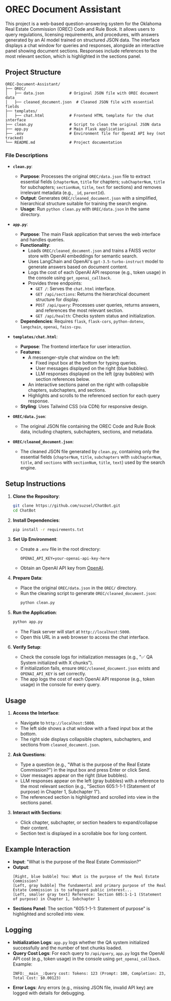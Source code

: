 # OREC Document Assistant

This project is a web-based question-answering system for the Oklahoma Real Estate Commission (OREC) Code and Rule Book. It allows users to query regulations, licensing requirements, and procedures, with answers generated by an AI model trained on structured JSON data. The interface displays a chat window for queries and responses, alongside an interactive panel showing document sections. Responses include references to the most relevant section, which is highlighted in the sections panel.

## Project Structure

```
OREC-Document-Assistant/
├── OREC/
│   ├── data.json           # Original JSON file with OREC document data
│   ├── cleaned_document.json  # Cleaned JSON file with essential fields
├── templates/
│   ├── chat.html           # Frontend HTML template for the chat interface
├── clean.py                # Script to clean the original JSON data
├── app.py                  # Main Flask application
├── .env                    # Environment file for OpenAI API key (not tracked)
└── README.md               # Project documentation
```

### File Descriptions

- **`clean.py`**:
  - **Purpose**: Processes the original `OREC/data.json` file to extract essential fields (`chapterNum`, `title` for chapters; `subChapterNum`, `title` for subchapters; `sectionNum`, `title`, `text` for sections) and removes irrelevant metadata (e.g., `_id`, `parentId`).
  - **Output**: Generates `OREC/cleaned_document.json` with a simplified, hierarchical structure suitable for training the search engine.
  - **Usage**: Run `python clean.py` with `OREC/data.json` in the same directory.

- **`app.py`**:
  - **Purpose**: The main Flask application that serves the web interface and handles queries.
  - **Functionality**:
    - Loads `OREC/cleaned_document.json` and trains a FAISS vector store with OpenAI embeddings for semantic search.
    - Uses LangChain and OpenAI's `gpt-3.5-turbo-instruct` model to generate answers based on document content.
    - Logs the cost of each OpenAI API response (e.g., token usage) in the console using `get_openai_callback`.
    - Provides three endpoints:
      - `GET /`: Serves the `chat.html` interface.
      - `GET /api/sections`: Returns the hierarchical document structure for display.
      - `POST /api/query`: Processes user queries, returns answers, and references the most relevant section.
      - `GET /api/health`: Checks system status and initialization.
  - **Dependencies**: Requires `flask`, `flask-cors`, `python-dotenv`, `langchain`, `openai`, `faiss-cpu`.

- **`templates/chat.html`**:
  - **Purpose**: The frontend interface for user interaction.
  - **Features**:
    - A messenger-style chat window on the left:
      - Fixed input box at the bottom for typing queries.
      - User messages displayed on the right (blue bubbles).
      - LLM responses displayed on the left (gray bubbles) with section references below.
    - An interactive sections panel on the right with collapsible chapters, subchapters, and sections.
    - Highlights and scrolls to the referenced section for each query response.
  - **Styling**: Uses Tailwind CSS (via CDN) for responsive design.

- **`OREC/data.json`**:
  - The original JSON file containing the OREC Code and Rule Book data, including chapters, subchapters, sections, and metadata.

- **`OREC/cleaned_document.json`**:
  - The cleaned JSON file generated by `clean.py`, containing only the essential fields (`chapterNum`, `title`, `subchapters` with `subChapterNum`, `title`, and `sections` with `sectionNum`, `title`, `text`) used by the search engine.

## Setup Instructions

1. **Clone the Repository**:
   ```bash
   git clone https://github.com/suzsel/ChatBot.git
   cd ChatBot
   ```

2. **Install Dependencies**:
   ```bash
   pip install -r requirements.txt
   ```

3. **Set Up Environment**:
   - Create a `.env` file in the root directory:
     ```env
     OPENAI_API_KEY=your-openai-api-key-here
     ```
   - Obtain an OpenAI API key from [OpenAI](https://platform.openai.com).

4. **Prepare Data**:
   - Place the original `OREC/data.json` in the `OREC/` directory.
   - Run the cleaning script to generate `OREC/cleaned_document.json`:
     ```bash
     python clean.py
     ```

5. **Run the Application**:
   ```bash
   python app.py
   ```
   - The Flask server will start at `http://localhost:5000`.
   - Open this URL in a web browser to access the chat interface.

6. **Verify Setup**:
   - Check the console logs for initialization messages (e.g., "✅ QA System initialized with X chunks").
   - If initialization fails, ensure `OREC/cleaned_document.json` exists and `OPENAI_API_KEY` is set correctly.
   - The app logs the cost of each OpenAI API response (e.g., token usage) in the console for every query.

## Usage

1. **Access the Interface**:
   - Navigate to `http://localhost:5000`.
   - The left side shows a chat window with a fixed input box at the bottom.
   - The right side displays collapsible chapters, subchapters, and sections from `cleaned_document.json`.

2. **Ask Questions**:
   - Type a question (e.g., "What is the purpose of the Real Estate Commission?") in the input box and press Enter or click Send.
   - User messages appear on the right (blue bubbles).
   - LLM responses appear on the left (gray bubbles) with a reference to the most relevant section (e.g., "Section 605:1-1-1 (Statement of purpose) in Chapter 1, Subchapter 1").
   - The referenced section is highlighted and scrolled into view in the sections panel.

3. **Interact with Sections**:
   - Click chapter, subchapter, or section headers to expand/collapse their content.
   - Section text is displayed in a scrollable box for long content.

## Example Interaction

- **Input**: "What is the purpose of the Real Estate Commission?"
- **Output**:
  ```
  [Right, blue bubble] You: What is the purpose of the Real Estate Commission?
  [Left, gray bubble] The fundamental and primary purpose of the Real Estate Commission is to safeguard public interest...
  [Left, smaller gray text] Reference: Section 605:1-1-1 (Statement of purpose) in Chapter 1, Subchapter 1
  ```
- **Sections Panel**: The section "605:1-1-1: Statement of purpose" is highlighted and scrolled into view.

## Logging

- **Initialization Logs**: `app.py` logs whether the QA system initialized successfully and the number of text chunks loaded.
- **Query Cost Logs**: For each query to `/api/query`, `app.py` logs the OpenAI API cost (e.g., token usage) in the console using `get_openai_callback`. Example:
  ```
  INFO:__main__:Query cost: Tokens: 123 (Prompt: 100, Completion: 23, Total Cost: $0.00123)
  ```
- **Error Logs**: Any errors (e.g., missing JSON file, invalid API key) are logged with details for debugging.
